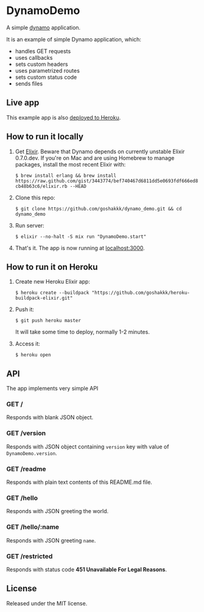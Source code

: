 # DynamoDemo

A simple [dynamo](https://github.com/josevalim/dynamo) application.

It is an example of simple Dynamo application, which:

* handles GET requests
* uses callbacks
* sets custom headers
* uses parametrized routes
* sets custom status code
* sends files

## Live app

This example app is also [deployed to
Heroku](http://dynamo-demo.herokuapp.com/).

## How to run it locally

1. Get [Elixir](http://elixir-lang.org). Beware that Dynamo depends on
   currently unstable Elixir 0.7.0.dev. If you're on Mac and are using
   Homebrew to manage packages, install the most recent Elixir with:

   `$ brew install erlang && brew install https://raw.github.com/gist/3443774/bef740467d6811dd5e0693fdf666ed8cb48b63c6/elixir.rb --HEAD`

2. Clone this repo:

   `$ git clone https://github.com/goshakkk/dynamo_demo.git && cd dynamo_demo`

3. Run server:

   `$ elixir --no-halt -S mix run "DynamoDemo.start"`

4. That's it. The app is now running at
   [localhost:3000](http://localhost:3000/).

## How to run it on Heroku

1. Create new Heroku Elixir app:

   `$ heroku create --buildpack "https://github.com/goshakkk/heroku-buildpack-elixir.git"`

2. Push it:

   `$ git push heroku master`

   It will take some time to deploy, normally 1-2 minutes.

3. Access it:

   `$ heroku open`

## API

The app implements very simple API

### GET /

Responds with blank JSON object.

### GET /version

Responds with JSON object containing `version` key with value of
`DynamoDemo.version`.

### GET /readme

Responds with plain text contents of this README.md file.

### GET /hello

Responds with JSON greeting the world.

### GET /hello/:name

Responds with JSON greeting `name`.

### GET /restricted

Responds with status code **451 Unavailable For Legal Reasons**.

## License

Released under the MIT license.
